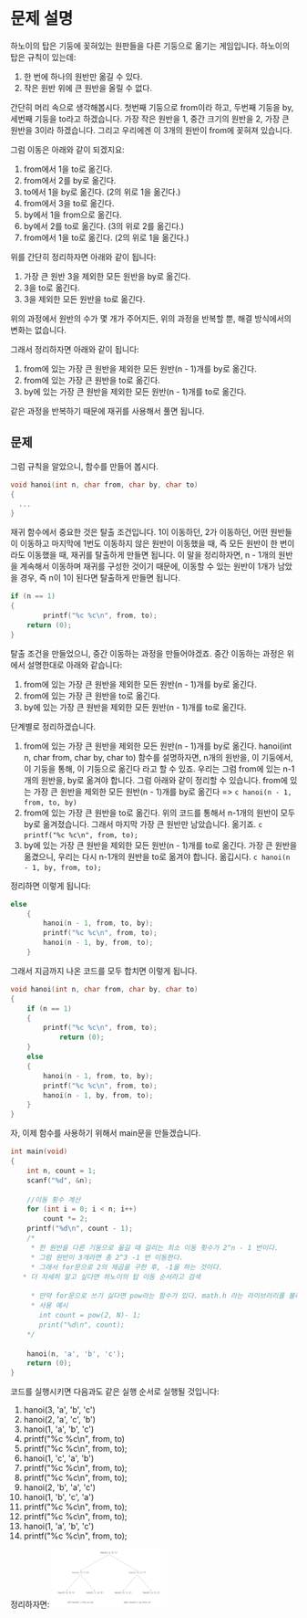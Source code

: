 # 문제 설명
하노이의 탑은 기둥에 꽂혀있는 원판들을 다른 기둥으로 옮기는 게임입니다.
하노이의 탑은 규칙이 있는데:
  1. 한 번에 하나의 원반만 옮길 수 있다.
  2. 작은 원반 위에 큰 원반을 올릴 수 없다.

간단히 머리 속으로 생각해봅시다. 
첫번째 기둥으로 from이라 하고, 두번째 기둥을 by, 세번째 기둥을 to라고 하겠습니다. 
가장 작은 원반을 1, 중간 크기의 원반을 2, 가장 큰 원반을 3이라 하겠습니다.
그리고 우리에겐 이 3개의 원반이 from에 꽂혀져 있습니다.

그럼 이동은 아래와 같이 되겠지요:
  1. from에서 1을 to로 옮긴다.
  2. from에서 2를 by로 옮긴다.
  3. to에서 1을 by로 옮긴다. (2의 위로 1을 옮긴다.)
  4. from에서 3을 to로 옮긴다.
  5. by에서 1을 from으로 옮긴다.
  6. by에서 2를 to로 옮긴다. (3의 위로 2를 옮긴다.)
  7. from에서 1을 to로 옮긴다. (2의 위로 1을 옮긴다.)
  
위를 간단히 정리하자면 아래와 같이 됩니다:
  1. 가장 큰 원반 3을 제외한 모든 원반을 by로 옮긴다.
  2. 3을 to로 옮긴다.
  3. 3을 제외한 모든 원반을 to로 옮긴다.

위의 과정에서 원반의 수가 몇 개가 주어지든, 위의 과정을 반복할 뿐, 해결 방식에서의 변화는 없습니다.

그래서 정리하자면 아래와 같이 됩니다:
  1. from에 있는 가장 큰 원반을 제외한 모든 원반(n - 1)개를 by로 옮긴다.
  2. from에 있는 가장 큰 원반을 to로 옮긴다.
  3. by에 있는 가장 큰 원반을 제외한 모든 원반(n - 1)개를 to로 옮긴다.
  
같은 과정을 반복하기 때문에 재귀를 사용해서 풀면 됩니다.

## 문제 
그럼 규칙을 알았으니, 함수를 만들어 봅시다.
```c
void hanoi(int n, char from, char by, char to)
{
  ...
}
```

재귀 함수에서 중요한 것은 탈출 조건입니다. 
1이 이동하던, 2가 이동하던, 어떤 원반들이 이동하고 마지막에 1번도 이동하지 않은 원반이 이동했을 때, 즉 모든 원반이 한 번이라도 이동했을 때, 재귀를 탈출하게 만들면 됩니다.
이 말을 정리하자면, n - 1개의 원반을 계속해서 이동하며 재귀를 구성한 것이기 때문에, 이동할 수 있는 원반이 1개가 남았을 경우, 즉 n이 1이 된다면 탈출하게 만들면 됩니다. 
```c
if (n == 1)
{
		printf("%c %c\n", from, to);
    return (0);
}
```

탈출 조건을 만들었으니, 중간 이동하는 과정을 만들어야겠죠.
중간 이동하는 과정은 위에서 설명한대로 아래와 같습니다:
  1. from에 있는 가장 큰 원반을 제외한 모든 원반(n - 1)개를 by로 옮긴다.
  2. from에 있는 가장 큰 원반을 to로 옮긴다.
  3. by에 있는 가장 큰 원반을 제외한 모든 원반(n - 1)개를 to로 옮긴다.

단계별로 정리하겠습니다.

1. from에 있는 가장 큰 원반을 제외한 모든 원반(n - 1)개를 by로 옮긴다.
hanoi(int n, char from, char by, char to) 함수를 설명하자면, n개의 원반을, 이 기둥에서, 이 기둥을 통해, 이 기둥으로 옮긴다 라고 할 수 있죠. 
우리는 그럼 from에 있는 n-1개의 원반을, by로 옮겨야 합니다. 그럼 아래와 같이 정리할 수 있습니다.
from에 있는 가장 큰 원반을 제외한 모든 원반(n - 1)개를 by로 옮긴다 => ```c hanoi(n - 1, from, to, by)```
2. from에 있는 가장 큰 원반을 to로 옮긴다.
위의 코드를 통해서 n-1개의 원반이 모두 by로 옮겨졌습니다.
그래서 마지막 가장 큰 원반만 남았습니다. 옮기죠.
```c printf("%c %c\n", from, to); ```
3. by에 있는 가장 큰 원반을 제외한 모든 원반(n - 1)개를 to로 옮긴다.
가장 큰 원반을 옮겼으니, 우리는 다시 n-1개의 원반을 to로 옮겨야 합니다. 옮깁시다.
```c hanoi(n - 1, by, from, to); ```
  
정리하면 이렇게 됩니다:
```c
else
	{
		hanoi(n - 1, from, to, by);
		printf("%c %c\n", from, to);
		hanoi(n - 1, by, from, to);
	}
```

그래서 지금까지 나온 코드를 모두 합치면 이렇게 됩니다.
```c
void hanoi(int n, char from, char by, char to)
{
	if (n == 1)
  	{
		printf("%c %c\n", from, to);
    		return (0);
  	}
	else
	{
		hanoi(n - 1, from, to, by);
		printf("%c %c\n", from, to);
		hanoi(n - 1, by, from, to);
	}
}
```

자, 이제 함수를 사용하기 위해서 main문을 만들겠습니다.
```c
int main(void)
{
	int n, count = 1;
	scanf("%d", &n); 
	
	//이동 횟수 계산 
	for (int i = 0; i < n; i++)
		count *= 2;
	printf("%d\n", count - 1);
	/*
	 * 한 원반을 다른 기둥으로 옮길 때 걸리는 최소 이동 횟수가 2^n - 1 번이다. 
	 * 그럼 원반이 3개라면 총 2^3 -1 번 이동한다. 
	 * 그래서 for문으로 2의 제곱을 구한 후, -1을 하는 것이다.
   * 더 자세히 알고 싶다면 하노이의 탑 이동 순서라고 검색
	 
	 * 만약 for문으로 쓰기 싫다면 pow라는 함수가 있다. math.h 라는 라이브러리를 불러오면 사용할 수 있다. 
	 * 사용 예시
	   int count = pow(2, N)- 1;
	   print("%d\n", count);
	*/
	
	hanoi(n, 'a', 'b', 'c');
	return (0);
}
```

코드를 실행시키면 다음과도 같은 실행 순서로 실행될 것입니다:
  1. hanoi(3, 'a', 'b', 'c')
  2. hanoi(2, 'a', 'c', 'b')
  3. hanoi(1, 'a', 'b', 'c')
  4. printf("%c %c\n", from, to)
  5. printf("%c %c\n", from, to);
  6. hanoi(1, 'c', 'a', 'b')
  7. printf("%c %c\n", from, to);
  8. printf("%c %c\n", from, to);
  9. hanoi(2, 'b', 'a', 'c')
  10. hanoi(1, 'b', 'c', 'a')
  11. printf("%c %c\n", from, to);
  12. printf("%c %c\n", from, to);
  13. hanoi(1, 'a', 'b', 'c')
  14. printf("%c %c\n", from, to);
  
  정리하자면:
  <img src="/recursive/11729/11729.png" width="40%" height="40%">
